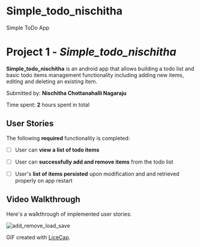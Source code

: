# Simple_todo_nischitha
Simple ToDo App 
# Project 1 - *Simple_todo_nischitha*

**Simple_todo_nischitha** is an android app that allows building a todo list and basic todo items management functionality including adding new items, editing and deleting an existing item.

Submitted by: **Nischitha Chottanahalli Nagaraju**

Time spent: **2** hours spent in total

## User Stories

The following **required** functionality is completed:

* [ ] User can **view a list of todo items**
* [ ] User can **successfully add and remove items** from the todo list
* [ ] User's **list of items persisted** upon modification and and retrieved properly on app restart



## Video Walkthrough

Here's a walkthrough of implemented user stories:

![add_remove_load_save](https://user-images.githubusercontent.com/61173798/104014657-6d64ae80-51d9-11eb-8e4d-a96d47c8974a.gif)


GIF created with [LiceCap](http://www.cockos.com/licecap/).




